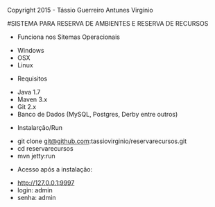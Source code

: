 Copyright 2015 - Tássio Guerreiro Antunes Virgínio

#SISTEMA PARA RESERVA DE AMBIENTES E RESERVA DE RECURSOS

- Funciona nos Sitemas Operacionais
* Windows
* OSX
* Linux

- Requisitos
* Java 1.7
* Maven 3.x
* Git 2.x
* Banco de Dados (MySQL, Postgres, Derby entre outros)

- Instalarção/Run
* git clone git@github.com:tassiovirginio/reservarecursos.git
* cd reservarecursos
* mvn jetty:run

- Acesso após a instalação:
* <http://127.0.0.1:9997>
* login: admin
* senha: admin
